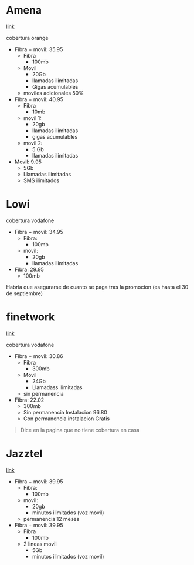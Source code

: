 # Amena
[link](https://www.amena.com/asi-es-amena.html?d=)

cobertura orange

* Fibra + movil: 35.95
  * Fibra
    * 100mb
  * Movil
    * 20Gb
    * llamadas ilimitadas
    * Gigas acumulables
  * moviles adicionales 50%
* Fibra + movil: 40.95
  * Fibra
    * 10mb
  * movil 1:
    * 20gb
    * llamadas ilimitadas
    * gigas acumulables
  * movil 2:
    * 5 Gb
    * llamadas ilimitadas
* Movil: 9.95
  * 5Gb
  * Llamadas ilimitadas
  * SMS ilimitados

# Lowi

cobertura vodafone

* Fibra + movil: 34.95
  * Fibra:
    * 100mb
  * movil:
    * 20gb
    * llamadas ilimitadas
* Fibra: 29.95
  * 100mb

Habria que asegurarse de cuanto se paga tras la promocion (es hasta el 30 de septiembre)

# finetwork
[link](https://www.finetwork.com/)

cobertura vodafone

* Fibra + movil: 30.86
  * Fibra
    * 300mb
  * Movil
    * 24Gb
    * Llamadass ilimitadas
  * sin permanencia
* Fibra: 22.02
    * 300mb
  * Sin permanencia Instalacion 96.80
  * Con permanencia instalacion Gratis

> Dice en la pagina que no tiene cobertura en casa


# Jazztel

[link](https://www.jazztel.com/internetmovil/ofertas-fibra-movil-fijo)

* Fibra + movil: 39.95
  * Fibra:
    * 100mb
  * movil:
    * 20gb
    * minutos ilimitados (voz movil)
  * permanencia 12 meses
* Fibra + movil: 39.95
  * Fibra
    * 100mb
  * 2 lineas movil
    * 5Gb
    * minutos ilimitados (voz movil)

